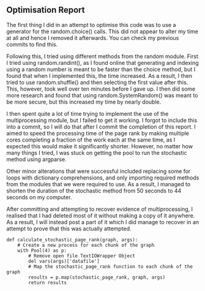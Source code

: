 Optimisation Report
-------------------
The first thing I did in an attempt to optimise this code
was to use a generator for the random.choice() calls. This
did not appear to alter my time at all and hence I removed it
afterwards. You can check my previous commits to find this.

Following this, I tried using different methods from the
random module. First I tried using random.randint(), as I
found online that generating and indexing using a random 
number is meant to be faster than the choice method, but I
found that when I implemented this, the time increased. As a
result, I then tried to use random.shuffle() and then
selecting the first value after this. This, however, took
well over ten minutes before I gave up. I then did some more
research and found that using random.SystemRandom() was meant
to be more secure, but this increased my time by nearly
double. 

I then spent quite a lot of time trying to implement the use
of the multiprocessing module, but I failed to get it working.
I forgot to include this into a commit, so I will do that
after I commit the completion of this report. I aimed to
speed the processing time of the page rank by making multiple
cores completing a fraction of the work each at the same
time, as I expected this would make it significantly shorter.
However, no matter how many things I tried, I was stuck on
getting the pool to run the stochastic method using argparse.

Other minor alterations that were successful included
replacing some for loops with dictionary comprehensions, and
only importing required methods from the modules that we
were required to use. As a result, I managed to shorten the
duration of the stochastic method from 50 seconds to 44
seconds on my computer.

After committing and attempting to recover evidence of
multiprocessing, I realised that I had deleted most of it
without making a copy of it anywhere. As a result, I will
instead post a part of it which I did manage to recover in
an attempt to prove that this was actually attempted.

```
def calculate_stochastic_page_rank(graph, args):
    # Create a new process for each chunk of the graph
    with Pool(4) as p:
        # Remove open file TextIOWrapper Object
        del vars(args)['datafile']
        # Map the stochastic_page_rank function to each chunk of the graph
        results = p.map(stochastic_page_rank, graph, args)
        return results
```